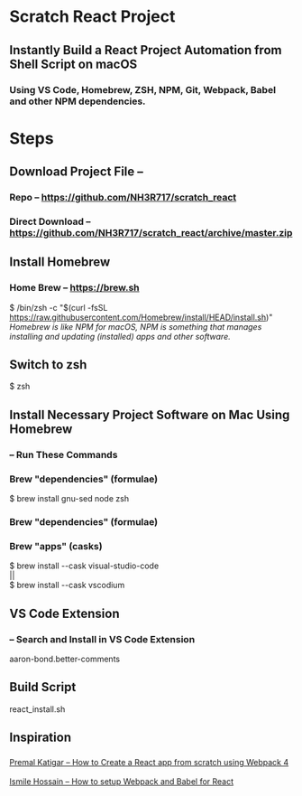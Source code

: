 # Scratch React Project
## Instantly Build a React Project Automation from Shell Script on macOS
### Using VS Code, Homebrew, ZSH, NPM, Git, Webpack, Babel and other NPM dependencies.

# Steps

## Download Project File – 

### Repo – https://github.com/NH3R717/scratch_react

### Direct Download – https://github.com/NH3R717/scratch_react/archive/master.zip

## Install Homebrew

### Home Brew – https://brew.sh
$ /bin/zsh -c "$(curl -fsSL https://raw.githubusercontent.com/Homebrew/install/HEAD/install.sh)" \
*Homebrew is like NPM for macOS, NPM is something that manages installing and updating (installed) apps and other software.*

## Switch to zsh
$ zsh

## Install Necessary Project Software on Mac Using Homebrew  

### – Run These Commands

### Brew "dependencies" (formulae)
$ brew install gnu-sed node zsh

### Brew "dependencies" (formulae)

### Brew "apps" (casks)
$ brew install --cask visual-studio-code \
|| \
$ brew install --cask vscodium

## VS Code Extension
### – Search and Install in VS Code Extension
aaron-bond.better-comments

## Build Script

react_install.sh

## Inspiration
### 
[Premal Katigar – How to Create a React app from scratch using Webpack 4](https://medium.com/@premal.katigar/how-to-create-a-react-app-from-scratch-using-webpack-4-f9c1ca974dc6) \
\
[Ismile Hossain – How to setup Webpack and Babel for React](https://dev.to/iamismile/how-to-setup-webpack-and-babel-for-react-59ph)